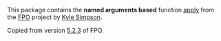 This package contains the **named arguments based** function [apply](https://github.com/getify/fpo/blob/master/docs/core-API.md#fpoapply) from the [FPO](https://github.com/getify/fpo) project by [Kyle Simpson](https://github.com/getify).

Copied from version [5.2.3](https://github.com/getify/fpo/tree/5.2.3) of FPO.
